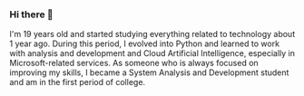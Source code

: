 ### Hi there 👋
I'm 19 years old and started studying everything related to technology about 1 year ago. During this period, I evolved into Python and learned to work with analysis and development and Cloud Artificial Intelligence, especially in Microsoft-related services. 
As someone who is always focused on improving my skills, I became a System Analysis and Development student and am in the first period of college.

<!--
**iamjrbro/iamjrbro** is a ✨ _special_ ✨ repository because its `README.md` (this file) appears on your GitHub profile.


